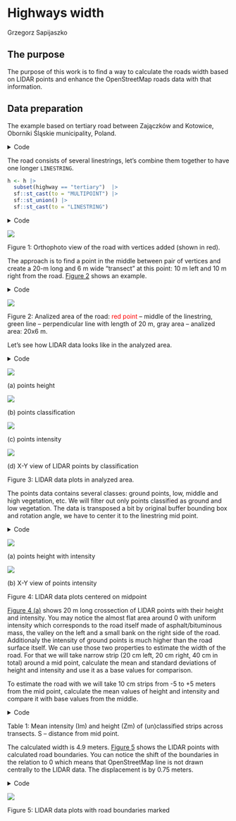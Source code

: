 # Highways width
Grzegorz Sapijaszko

## The purpose

The purpose of this work is to find a way to calculate the roads width
based on LIDAR points and enhance the OpenStreetMap roads data with that
information.

## Data preparation

The example based on tertiary road between Zajączków and Kotowice,
Oborniki Śląskie municipality, Poland.

<details class="code-fold">
<summary>Code</summary>

``` r
if (!dir.exists("../data")) {
  dir.create("../data")
}

options(timeout = 60*20)
if(!file.exists("../data/zajaczkow.csv")) {
  a <- osmdata::getbb("Zajączków, trzebnicki", format_out = "sf_polygon") |>
    sf::st_centroid() |>
    sf::st_buffer(dist = 500) |>
    rgugik::DEM_request()
  
  write.csv(a, file = "../data/zajaczkow.csv")
} else {
  a <- read.csv(file = "../data/zajaczkow.csv")
}

a |>
  subset(product == "PointCloud" & year == "2022" & resolution == "12 p/m2") |>
  rgugik::tile_download(outdir = "../data", 
                          method = "wget", 
                          extra = "--no-check-certificate -c --progress=bar:force")

rm(a)

f <- list.files(path = "../data", pattern = "laz", full.names = TRUE)

convertLAZ <- function(lazfile, outdir = ".", filter = "-keep_class 2 9", crs = "EPSG:2180") {
  if(!dir.exists(outdir)) { dir.create(outdir, recursive = TRUE)}
  message(lazfile)
  .file <- basename(lazfile)
  .outfile <- paste0(outdir, "/", stringi::stri_replace_all_fixed(.file, "laz", "las"))
  if(!file.exists(.outfile)) {
    las <- lidR::readLAS(files = lazfile, filter = {{filter}})
    if(is.na(lidR::crs(las))) {
      lidR::crs(las) <- {{crs}}
    }
    lidR::writeLAS(las, file = .outfile, index = TRUE)
  }
  else {
    message("Output file ", .outfile, " already exists, skipping conversion.")
  }
}

lapply(f, convertLAZ, filter = "", outdir = "../data")
rm(f)
rm("convertLAZ", envir = .GlobalEnv)

if(!file.exists("../data/zajaczkow.gpkg")) {
  b <- osmdata::getbb("Zajączków, trzebnicki") |>
    osmdata::opq() |>
    osmdata::add_osm_features(features = c("\"boundary\"" = "\"administrative\"", 
                                           "\"highway\"")) |>
    osmdata::osmdata_sf()
  
  l <- lidR::readLAS("../data/76503_1213480_M-33-34-B-d-1-4-2-2.las")
  
  l_ext <- lidR::ext(l)  |>
    terra::as.polygons() |>
    sf::st_as_sf()
  
  sf::st_crs(l_ext) <- lidR::crs(l)
  
  h <- 
    b$osm_lines |>
    subset(!is.na(highway) & 
             !highway %in% c("track", "path", "footway", "cycleway")) |>
    sf::st_transform(crs = lidR::crs(l))
  
  h <- sf::st_intersection(h, l_ext)
  
  sf::write_sf(h, "../data/zajaczkow.gpkg", append = FALSE)
  
}

if (!file.exists("../data/r.tif")) {
  l <- lidR::readLAS("../data/76503_1213480_M-33-34-B-d-1-4-2-2.las")
  
  r <- lidR::rasterize_terrain(l, res = 0.2)
  terra::writeRaster(r, "../data/r.tif", overwrite = TRUE)
} 

## orthofoto

if(!file.exists("../data/76501_1076083_M-33-34-B-d-1-4.tif")) {
  l <- lidR::readLAS("../data/76503_1213480_M-33-34-B-d-1-4-2-2.las")
  
  l_ext <- lidR::ext(l)  |>
    terra::as.polygons() |>
    sf::st_as_sf()
  
  sf::st_crs(l_ext) <- lidR::crs(l)
  
  a <- rgugik::ortho_request(l_ext)
  
  a |>
    subset(year == "2022" & grepl("B-d-1-4", filename)) |>
    rgugik::tile_download(outdir = "../data", 
                          method = "wget", 
                          extra = "--no-check-certificate -c --progress=bar:force")
}

l <- lidR::readLAS("../data/76503_1213480_M-33-34-B-d-1-4-2-2.las")
r <- terra::rast("../data/r.tif")
ortho <- terra::rast("../data/76501_1076083_M-33-34-B-d-1-4.tif")
h <- sf::read_sf("../data/zajaczkow.gpkg")
```

</details>

The road consists of several linestrings, let’s combine them together to
have one longer `LINESTRING`.

``` r
h <- h |>
  subset(highway == "tertiary")  |>
  sf::st_cast(to = "MULTIPOINT") |>
  sf::st_union() |>
  sf::st_cast(to = "LINESTRING")
```

<details class="code-fold">
<summary>Code</summary>

``` r
m <- sf::st_bbox(h)
dx <- as.integer(m["xmax"] - m["xmin"])
dy <- as.integer(m["ymax"] - m["ymin"])

# par(pty = "s")
x_min <- as.integer(m["xmin"] - 0.1 * dx)
x_max <- as.integer(m["xmax"] + 0.1 * dx)
y_min <- as.integer(m["ymin"] - 0.1 * dy)
y_max <- as.integer(m["ymax"] + 0.1 * dy)

vertices <- h |>
  sf::st_coordinates() |>
  as.data.frame() |>
  sf::st_as_sf(coords = c("X", "Y"), crs = "EPSG:2180")

terra::plotRGB(ortho, 
               xlim = c(x_min, x_max),
               ylim = c(y_min, y_max),
               axes = TRUE,
               mar = c(1.5, 0, 1.5, 0)
               )

terra::plot(h, col = "red", add = TRUE)

terra::plot(vertices$geometry, col = "red", pch = 20, add = TRUE)
```

</details>

<div id="fig-owerview">

![](manuscript/manuscript_files/figure-commonmark/fig-owerview-1.png)

Figure 1: Orthophoto view of the road with vertices added (shown in
red).

</div>

The approach is to find a point in the middle between pair of vertices
and create a 20-m long and 6 m wide “transect” at this point: 10 m left
and 10 m right from the road.
<a href="#fig-transect_overviev" class="quarto-xref">Figure 2</a> shows
an example.

<details class="code-fold">
<summary>Code</summary>

``` r
v <- 6 #7

p1 <- vertices[v, "geometry"] |>
  sf::st_coordinates()

p2 <- vertices[v+1, "geometry"] |>
  sf::st_coordinates()

dx <- p2[1] - p1[1]
dy <- p2[2] - p1[2]

ll <- sqrt(dx^2 + dy^2)

#' alpha in radians
alpha <- atan(dy/dx)

xm <- p1[1] + ll * cos(alpha) / 2
ym <- p1[2] + ll * sin(alpha) / 2

pm <- sf::st_sfc(sf::st_point(c(xm, ym)), crs = "EPSG:2180")

d <- 10
xm1 <- xm - d * cos(pi/2 + alpha) 
ym1 <- ym - d * sin(pi/2 + alpha)
pm1 <- sf::st_sfc(sf::st_point(c(xm1, ym1)), crs = "EPSG:2180")

xm2 <- xm + d * cos(pi/2 + alpha) 
ym2 <- ym + d * sin(pi/2 + alpha)
pm2 <- sf::st_sfc(sf::st_point(c(xm2, ym2)), crs = "EPSG:2180")

# line
coords <- rbind(c(xm1, ym1), c(xm2, ym2))
line <- sf::st_linestring(coords)
line <- sf::st_sfc(line)

poly <- sf::st_buffer(line, dist = 3, endCapStyle = "FLAT") |>
  sf::st_sfc(crs = "EPSG:2180")

# plotting

xmin <- min(p1[1], p2[1])
xmax <- max(p1[1], p2[1])
ymin <- min(p1[2], p2[2])
ymax <- max(p1[2], p2[2])


terra::plotRGB(ortho,
               xlim = c(xmin - 0.05*ll, xmax + 0.05*ll),
               ylim = c(ymin - 0.05*ll, ymax + 0.05*ll),
               axes = TRUE,
               mar = c(1.5, 0, 1.0, 0))

plot(sf::st_geometry(h), add = TRUE)
plot(sf::st_geometry(vertices), pch = 20, col = "blue", add = TRUE)

plot(poly, lwd = 0.6, col = "#80808088", lty = 3, add = TRUE)

plot(pm, pch = 20, col = "red", add = TRUE)
plot(pm1, pch = 16, size = 1.2, col = "green", add = TRUE)
plot(pm2, pch = 16, size = 1.2, col = "green", add = TRUE)
plot(line, lty = 3, col = "green", add = TRUE)
```

</details>

<div id="fig-transect_overviev">

![](manuscript/manuscript_files/figure-commonmark/fig-transect_overviev-1.png)

Figure 2: Analized area of the road: <span style="color:red;">red
point</span> – middle of the linestring, green line – perpendicular line
with length of 20 m, gray area – analized area: 20x6 m.

</div>

Let’s see how LIDAR data looks like in the analyzed area.

<details class="code-fold">
<summary>Code</summary>

``` r
###| layout-ncol: 2
###| column: body-outset

x <- lidR::clip_transect(l, c(xm1, ym1), c(xm2, ym2), width = 6, xz = TRUE)
x <- lidR::filter_poi(x, Classification != 12L)

bb <- lidR::st_bbox(x)

class_cols <- c(
  "0" = "black",       # never classified
  "1" = "gray90",      # unassigned
  "2" = "gray50",      # ground
  "3" = "lightgreen",  # low vegetation
  "4" = "green",       # medium vegetation
  "5" = "darkgreen",   # high vegetation
  "6" = "brown",       # building
  "7" = "gray90",      # noise
  "8" = "gray90",      # reserved
  "9" = "blue",        # water
  "10" = "gray33",     # rail
  "11" = "gray33",     # road surface
  "12" = "black")      # reserved

library(ggplot2)

ggplot(x@data, aes(X, Z, color = Z)) +
  geom_point(size = 0.5) +
  #  coord_equal() +
  theme_minimal() +
  scale_color_gradientn(colours = lidR::height.colors(50))

ggplot(x@data, aes(X, Z, color = factor(Classification))) +
  geom_point(size = 0.8) +
  coord_equal() +
  theme_minimal() +
  scale_color_manual(values = class_cols, name = "", labels = c("Ground", "Low Veg.", "Medium Veg.", "High Veg."))

ggplot(x@data, aes(X, Z, color = Intensity)) +
  geom_point(size = 0.5) +
  #  ylim(114, 116) +
  coord_equal() +
  theme_minimal() +
  scale_color_gradientn(colours = lidR::height.colors(50))

ggplot(x@data, aes(X, Y, color = factor(Classification))) +
  geom_point(size = 0.8) +
  coord_equal() +
  theme_minimal() +
  scale_color_manual(values = class_cols, name = "", labels = c("Ground", "Low Veg.", "Medium Veg.", "High Veg."))
```

</details>

<div id="fig-transect_lidar">

<div class="cell-output-display">

<div id="fig-transect_lidar-1">

<img src="manuscript/manuscript_files/figure-commonmark/fig-transect_lidar-1.png"
data-ref-parent="fig-transect_lidar" />

(a) points height

</div>

</div>

<div class="cell-output-display">

<div id="fig-transect_lidar-2">

<img src="manuscript/manuscript_files/figure-commonmark/fig-transect_lidar-2.png"
data-ref-parent="fig-transect_lidar" />

(b) points classification

</div>

</div>

<div class="cell-output-display">

<div id="fig-transect_lidar-3">

<img src="manuscript/manuscript_files/figure-commonmark/fig-transect_lidar-3.png"
data-ref-parent="fig-transect_lidar" />

(c) points intensity

</div>

</div>

<div class="cell-output-display">

<div id="fig-transect_lidar-4">

<img src="manuscript/manuscript_files/figure-commonmark/fig-transect_lidar-4.png"
data-ref-parent="fig-transect_lidar" />

(d) X-Y view of LIDAR points by classification

</div>

</div>

Figure 3: LIDAR data plots in analyzed area.

</div>

The points data contains several classes: ground points, low, middle and
high vegetation, etc. We will filter out only points classified as
ground and low vegetation. The data is transposed a bit by original
buffer bounding box and rotation angle, we have to center it to the
linestring mid point.

<details class="code-fold">
<summary>Code</summary>

``` r
###| layout-ncol: 2
###| column: body-outset

y <- x |>
  lidR::filter_poi(Classification %in% c(2L, 3L))

y$X <- y$X - (bb["xmin"] + (bb["xmax"]-bb["xmin"])/2)
y$Y <- y$Y - (bb["ymin"] + (bb["ymax"]-bb["ymin"])/2)

ggplot(y@data, aes(X, Z, color = Intensity)) +
  geom_point(size = 0.5) +
#  ylim(114, 116) +
  #  coord_equal() +
  theme_minimal() +
  scale_color_gradientn(colours = lidR::height.colors(50))

ggplot(y@data, aes(X, Y, color = Intensity)) +
  geom_point(size = 0.5) +
  #  ylim(114, 116) +
  coord_equal() +
  theme_minimal() +
  scale_color_gradientn(colours = lidR::height.colors(50))
```

</details>

<div id="fig-transect_centered">

<div class="cell-output-display">

<div id="fig-transect_centered-1">

<img
src="manuscript/manuscript_files/figure-commonmark/fig-transect_centered-1.png"
data-ref-parent="fig-transect_centered" />

(a) points height with intensity

</div>

</div>

<div class="cell-output-display">

<div id="fig-transect_centered-2">

<img
src="manuscript/manuscript_files/figure-commonmark/fig-transect_centered-2.png"
data-ref-parent="fig-transect_centered" />

(b) X-Y view of points intensity

</div>

</div>

Figure 4: LIDAR data plots centered on midpoint

</div>

<a href="#fig-transect_centered-1" class="quarto-xref">Figure 4 (a)</a>
shows 20 m long crossection of LIDAR points with their height and
intensity. You may notice the almost flat area around 0 with uniform
intensity which corresponds to the road itself made of
asphalt/bituminous mass, the valley on the left and a small bank on the
right side of the road. Additionaly the intensity of ground points is
much higher than the road surface itself. We can use those two
properties to estimate the width of the road. For that we will take
narrow strip (20 cm left, 20 cm right, 40 cm in total) around a mid
point, calculate the mean and standard deviations of height and
intensity and use it as a base values for comparison.

To estimate the road with we will take 10 cm strips from -5 to +5 meters
from the mid point, calculate the mean values of height and intensity
and compare it with base values from the middle.

<details class="code-fold">
<summary>Code</summary>

``` r
aa <-  y@data |>
  subset(X <= 0.2 & X > -0.2, select = c(Z, Intensity))

# mean(aa$Intensity)
# sd(aa$Intensity)
Imin <- mean(aa$Intensity) - 2 * sd(aa$Intensity)
Imax <- mean(aa$Intensity) + 2 * sd(aa$Intensity)

Zmin <- mean(aa$Z) - 3 * sd(aa$Z)
Zmax <- mean(aa$Z) + 3 * sd(aa$Z)


s <- seq(-5, 5, 0.1)

df_list <- vector('list', length(s)-1)

for (i in 1:(length(s)-1)) {

  aa <-  y@data |>
    subset(X >= s[i] & X < s[i+1], select = c(Z, Intensity))
  meanI <- mean(aa$Intensity)
  meanZ <- mean(aa$Z)
  if((Imax >=  meanI & meanI >= Imin) &
    (Zmax >=meanZ & meanZ >= Zmin)) {
    df <- data.frame(
      s = s[i],
      Im = meanI,
      Zm = meanZ,
      road_surface = "yes"
    )
  } else {
    df <- data.frame(
      s = s[i],
      Im = meanI,
      Zm = meanZ,
      road_surface = "no"
    )
  }
  df_list[[i]] <- df
}
df <- do.call('rbind', df_list)

h_min <- min(df$s[df$road_surface == "yes"])
h_max <- max(df$s[df$road_surface == "yes"])
h_width <- abs(h_min) + abs(h_max)
```

</details>

<div id="tbl-calculated_data">

Table 1: Mean intensity (Im) and height (Zm) of (un)classified strips
across transects. S – distance from mid point.

</div>

The calculated width is 4.9 meters.
<a href="#fig-road_calc" class="quarto-xref">Figure 5</a> shows the
LIDAR points with calculated road boundaries. You can notice the shift
of the boundaries in the relation to 0 which means that OpenStreetMap
line is not drawn centrally to the LIDAR data. The displacement is by
0.75 meters.

<details class="code-fold">
<summary>Code</summary>

``` r
ggplot(y@data, aes(X, Y, color = Intensity)) +
  geom_point(size = 0.5) +
  coord_equal() +
  theme_minimal() +
  scale_color_gradientn(colours = lidR::height.colors(50)) +
  geom_vline(xintercept = h_min) +
  geom_vline(xintercept = h_max)
```

</details>

<div id="fig-road_calc">

![](manuscript/manuscript_files/figure-commonmark/fig-road_calc-1.png)

Figure 5: LIDAR data plots with road boundaries marked

</div>
